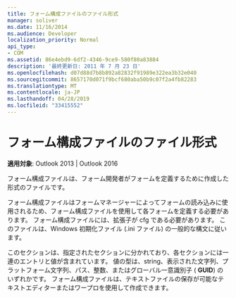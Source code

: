 ```yaml
---
title: フォーム構成ファイルのファイル形式
manager: soliver
ms.date: 11/16/2014
ms.audience: Developer
localization_priority: Normal
api_type:
- COM
ms.assetid: 86e4ebd9-6df2-4346-9ce9-580f80a83884
description: '最終更新日: 2011 年 7 月 23 日'
ms.openlocfilehash: d07d88d7b8b892a82832f91989e322ea3b32e040
ms.sourcegitcommit: 8657170d071f9bcf680aba50b9c07f2a4fb82283
ms.translationtype: MT
ms.contentlocale: ja-JP
ms.lasthandoff: 04/28/2019
ms.locfileid: "33415552"
---
```

# <a name="file-format-of-form-configuration-files"></a>フォーム構成ファイルのファイル形式

**適用対象**: Outlook 2013 | Outlook 2016 
  
フォーム構成ファイルは、フォーム開発者がフォームを定義するために作成した形式のファイルです。
  
フォーム構成ファイルはフォームマネージャーによってフォームの読み込みに使用されるため、フォーム構成ファイルを使用して各フォームを定義する必要があります。 フォーム構成ファイルには、拡張子が cfg である必要があります。 このファイルは、Windows 初期化ファイル (.ini ファイル) の一般的な構文に従います。 

このセクションは、指定されたセクションに分かれており、各セクションには一連のエントリと値が含まれています。 値の型は、string、表示された文字列、プラットフォーム文字列、パス、整数、またはグローバル一意識別子 ( **GUID**) のいずれかです。 フォーム構成ファイルは、テキストファイルの保存が可能なテキストエディターまたはワープロを使用して作成できます。
  

